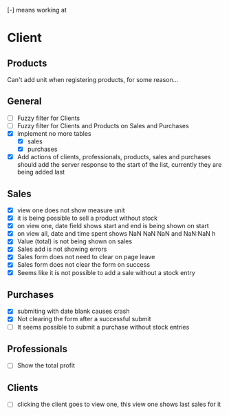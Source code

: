 [-] means working at

# Client

## Products
Can't add unit when registering products, for some reason...

## General
+ [ ] Fuzzy filter for Clients
+ [ ] Fuzzy filter for Clients and Products on Sales and Purchases
+ [X] implement no more tables
  + [X] sales
  + [X] purchases
+ [X] Add actions of clients, professionals, products, sales and purchases should add the server response to the start of the list, currently they are being added last

## Sales
+ [X] view one does not show measure unit
+ [X] it is being possible to sell a product without stock
+ [X] on view one, date field shows start and end is being shown on start
+ [X] on view all, date and time spent shows NaN NaN NaN and NaN:NaN h
+ [X] Value (total) is not being shown on sales
+ [X] Sales add is not showing errors
+ [X] Sales form does not need to clear on page leave
+ [X] Sales form does not clear the form on success
+ [X] Seems like it is not possible to add a sale without a stock entry

## Purchases
+ [X] submiting with date blank causes crash
+ [X] Not clearing the form after a successful submit
+ [ ] It seems possible to submit a purchase without stock entries

## Professionals
+ [ ] Show the total profit

## Clients
+ [ ] clicking the client goes to view one, this view one shows last sales for it
